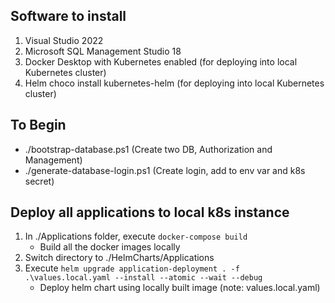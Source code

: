## Software to install
1. Visual Studio 2022
2. Microsoft SQL Management Studio 18
3. Docker Desktop with Kubernetes enabled (for deploying into local Kubernetes cluster)
4. Helm choco install kubernetes-helm (for deploying into local Kubernetes cluster)

## To Begin
- ./bootstrap-database.ps1 (Create two DB, Authorization and Management)
- ./generate-database-login.ps1 (Create login, add to env var and k8s secret)

## Deploy all applications to local k8s instance
1. In ./Applications folder, execute `docker-compose build`
    * Build all the docker images locally
2. Switch directory to ./HelmCharts/Applications
3. Execute `helm upgrade application-deployment . -f .\values.local.yaml --install --atomic --wait --debug`
    * Deploy helm chart using locally built image (note: values.local.yaml)